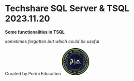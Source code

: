 # **Techshare SQL Server & TSQL** 2023.11.20

**Some functionalities in TSQL**

*sometimes forgotten but which could be useful*

Curated by Porini Education <img src="/Asset/RGB_Badge_PIRC.png" width=90px>
